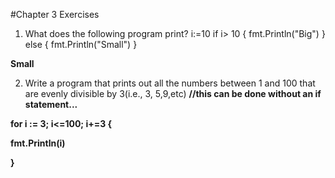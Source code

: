 #Chapter 3 Exercises

1) What does the following program print?
i:=10
if i> 10 {
  fmt.Println("Big")
} else {
  fmt.Println("Small")
}

**Small**

2) Write a program that prints out all the numbers between 1 and 100 that are evenly divisible by 3(i.e., 3, 5,9,etc)
**//this can be done without an if statement...**

**for i := 3; i<=100; i+=3 {**

  **fmt.Println(i)**
  
**}**
